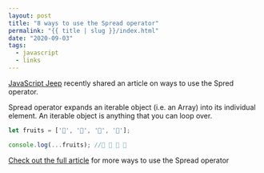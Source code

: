 ```yaml
---
layout: post
title: "8 ways to use the Spread operator"
permalink: "{{ title | slug }}/index.html"
date: "2020-09-03"
tags:
  - javascript
  - links
---
```


[JavaScript Jeep](https://javascriptjeep.com) recently shared an article on ways to use the Spred operator.

Spread operator expands an iterable object (i.e. an Array) into its individual element. An iterable object is anything that you can loop over.

```javascript
let fruits = ['🍈', '🍉', '🍋', '🍌'];

console.log(...fruits); //🍈 🍉 🍋 🍌
```

[Check out the full article](https://javascriptjeep.com/spread-operator) for more ways to use the Spread operator
